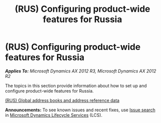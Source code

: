 ﻿---
title: (RUS) Configuring product-wide features for Russia
TOCTitle: (RUS) Configuring product-wide features for Russia
ms:assetid: 97c38bb3-33e8-4dfb-9567-fc7b4e4d4f08
ms:mtpsurl: https://technet.microsoft.com/en-us/library/JJ678513(v=AX.60)
ms:contentKeyID: 49387741
ms.date: 04/18/2014
mtps_version: v=AX.60
---

# (RUS) Configuring product-wide features for Russia 


_**Applies To:** Microsoft Dynamics AX 2012 R3, Microsoft Dynamics AX 2012 R2_

The topics in this section provide information about how to set up and configure product-wide features for Russia.

[(RUS) Global address books and address reference data](rus-global-address-books-and-address-reference-data.md)

  
**Announcements:** To see known issues and recent fixes, use [Issue search](http://go.microsoft.com/fwlink/?linkid=389258) in [Microsoft Dynamics Lifecycle Services](http://go.microsoft.com/fwlink/?linkid=306505) (LCS).

